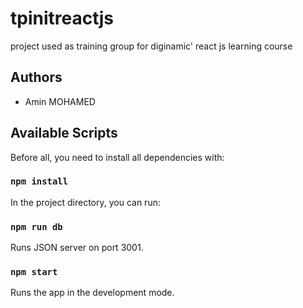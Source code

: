 # tpinitreactjs

project used as training group for diginamic' react js learning course

## Authors

- Amin MOHAMED

## Available Scripts

Before all, you need to install all dependencies with:

### `npm install`

In the project directory, you can run:

### `npm run db`

Runs JSON server on port 3001.

### `npm start`

Runs the app in the development mode.
